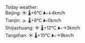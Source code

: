 Today weather:  
Beijing: ☀️ 🌡️+6°C 🌬️↓4km/h  
Tianjin: 🌫  🌡️+8°C 🌬️0km/h  
Shijiazhuang: ☀️ 🌡️+12°C 🌬️→3km/h  
Tangshan: ☀️ 🌡️+10°C 🌬️→9km/h  
